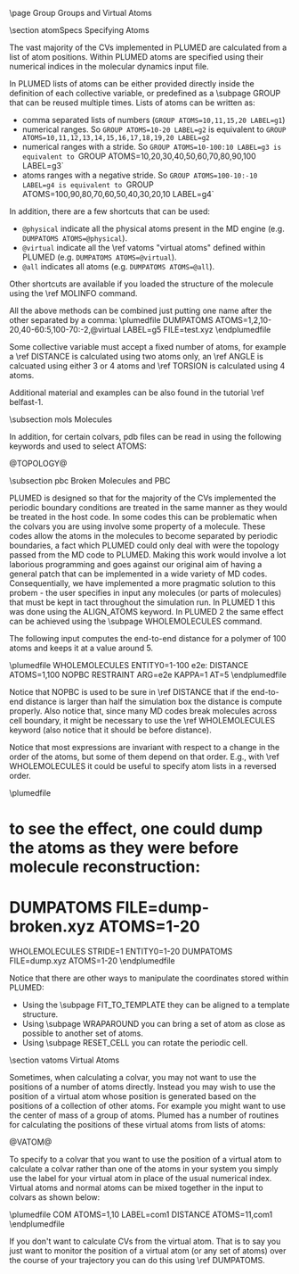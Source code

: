 \page Group Groups and Virtual Atoms 

\section atomSpecs Specifying Atoms

The vast majority of the CVs implemented in PLUMED are calculated from a list of atom positions.  Within PLUMED
atoms are specified using their numerical indices in the molecular dynamics input file. 

In PLUMED lists of atoms can be either provided directly inside the definition of each collective variable, or
predefined as a \subpage GROUP that can be reused multiple times. Lists of atoms can be written as:

- comma separated lists of numbers (`GROUP ATOMS=10,11,15,20 LABEL=g1`)
- numerical ranges.  So `GROUP ATOMS=10-20 LABEL=g2` is equivalent to `GROUP ATOMS=10,11,12,13,14,15,16,17,18,19,20 LABEL=g2`
- numerical ranges with a stride. So `GROUP ATOMS=10-100:10 LABEL=g3 is equivalent to `GROUP ATOMS=10,20,30,40,50,60,70,80,90,100 LABEL=g3`
- atoms ranges with a negative stride. So `GROUP ATOMS=100-10:-10 LABEL=g4 is equivalent to `GROUP ATOMS=100,90,80,70,60,50,40,30,20,10 LABEL=g4`

In addition, there are a few shortcuts that can be used:

- `@physical` indicate all the physical atoms present in the MD engine (e.g. `DUMPATOMS ATOMS=@physical`).
- `@virtual` indicate all the \ref vatoms "virtual atoms" defined within PLUMED (e.g. `DUMPATOMS ATOMS=@virtual`).
- `@all` indicates all atoms (e.g. `DUMPATOMS ATOMS=@all`).

Other shortcuts are available if you loaded the structure of the molecule using the \ref MOLINFO command.

All the above methods can be combined just putting one name after the other separated by a comma:
\plumedfile
DUMPATOMS ATOMS=1,2,10-20,40-60:5,100-70:-2,@virtual LABEL=g5 FILE=test.xyz
\endplumedfile

Some collective variable must accept a fixed number of atoms, for example a \ref DISTANCE is calculated
using two atoms only, an \ref ANGLE is calcuated using either 3 or 4 atoms and \ref TORSION is calculated using 4 atoms.

Additional material and examples can be also found in the tutorial \ref belfast-1. 

\subsection mols Molecules

In addition, for certain colvars, pdb files can be read in using the following keywords and used to select ATOMS:

@TOPOLOGY@

\subsection pbc Broken Molecules and PBC 

PLUMED is designed so that for the majority of the CVs implemented the periodic boundary conditions are treated 
in the same manner as they would be treated in the host code.  In some codes this can be problematic when the colvars
you are using involve some property of a molecule.  These codes allow the atoms in the molecules to become separated by 
periodic boundaries, a fact which PLUMED could only deal with were the topology passed from the MD code to PLUMED.  Making this
work would involve a lot laborious programming and goes against our original aim of having a general patch that can be implemented 
in a wide variety of MD codes.  Consequentially, we have implemented a more pragmatic solution to this probem - the user specifies
in input any molecules (or parts of molecules) that must be kept in tact throughout the simulation run.  In PLUMED 1 this was done
using the ALIGN_ATOMS keyword.  In PLUMED 2 the same effect can be achieved using the \subpage WHOLEMOLECULES command.

The following input computes the end-to-end distance for a polymer of 100 atoms and keeps it at a value around 5.

\plumedfile
WHOLEMOLECULES ENTITY0=1-100
e2e: DISTANCE ATOMS=1,100 NOPBC
RESTRAINT ARG=e2e KAPPA=1 AT=5
\endplumedfile

Notice that NOPBC is used to be sure in \ref DISTANCE that if the end-to-end distance is larger than half the simulation box the distance 
is compute properly. Also notice that, since many MD codes break molecules across cell boundary, it might be necessary to use the 
\ref WHOLEMOLECULES keyword (also notice that it should be before distance).

Notice that most expressions are invariant with respect to a change in the order of the atoms,
but some of them depend on that order. E.g., with \ref WHOLEMOLECULES it could be useful to
specify atom lists in a reversed order.

\plumedfile
# to see the effect, one could dump the atoms as they were before molecule reconstruction:
# DUMPATOMS FILE=dump-broken.xyz ATOMS=1-20
WHOLEMOLECULES STRIDE=1 ENTITY0=1-20
DUMPATOMS FILE=dump.xyz ATOMS=1-20
\endplumedfile

Notice that there are other ways to manipulate the coordinates stored within PLUMED:
- Using the \subpage FIT_TO_TEMPLATE they can be aligned to a template structure.
- Using \subpage WRAPAROUND you can bring a set of atom as close as possible to another set of
  atoms.
- Using \subpage RESET_CELL you can rotate the periodic cell.

\section vatoms Virtual Atoms

Sometimes, when calculating a colvar, you may not want to use the positions of a number of atoms directly.  Instead
 you may wish to use the position of a virtual atom whose position is generated based on the positions of a collection 
of other atoms.  For example you might want to use the center of mass of a group of atoms.  Plumed has a number of routines
for calculating the positions of these virtual atoms from lists of atoms:

@VATOM@

To specify to a colvar that you want to use the position of a virtual atom to calculate a colvar rather than one of the atoms
in your system you simply use the label for your virtual atom in place of the usual numerical index.  Virtual
atoms and normal atoms can be mixed together in the input to colvars as shown below:

\plumedfile
COM ATOMS=1,10 LABEL=com1
DISTANCE ATOMS=11,com1
\endplumedfile

If you don't want to calculate CVs from the virtual atom.  That is to say you just want to monitor the position of a virtual atom 
(or any set of atoms) over the course of your trajectory you can do this using \ref DUMPATOMS.

